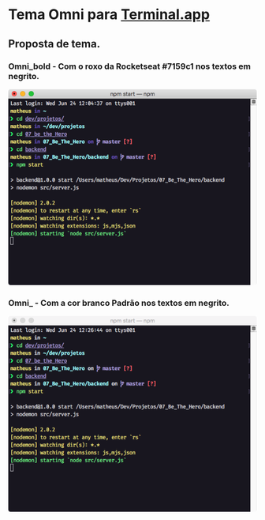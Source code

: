 # Tema Omni para [Terminal.app](https://en.wikipedia.org/wiki/Terminal_(macOS)) 

## Proposta de tema.

### Omni_bold - Com o roxo da Rocketseat #7159c1 nos textos em negrito.
![Omnibold](./omnibold.png)

### Omni_ - Com a cor branco Padrão nos textos em negrito.
![Omni](./omni.png)
